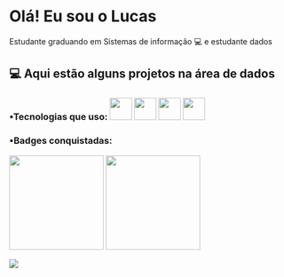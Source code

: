 # Olá! Eu sou o Lucas 
Estudante graduando em Sistemas de informação 💻 e estudante dados

## 💻 Aqui  estão alguns projetos na área de dados
  
### •Tecnologias que uso: <img src="https://cdn.jsdelivr.net/gh/devicons/devicon/icons/python/python-original.svg" width=40px /> <img src="https://cdn.jsdelivr.net/gh/devicons/devicon/icons/mysql/mysql-original-wordmark.svg" width=40px /> <img src="https://cdn.jsdelivr.net/gh/devicons/devicon/icons/pandas/pandas-original-wordmark.svg" width=40px /> <img src="https://cdn.jsdelivr.net/gh/devicons/devicon/icons/jupyter/jupyter-original-wordmark.svg" width=40px />

  
  
 ### •Badges conquistadas:<div>
<img src="https://user-images.githubusercontent.com/83434422/168397230-7db90d1d-5998-487c-9fdb-4ae2f5d5706a.png" width="170px" /> <img src="https://user-images.githubusercontent.com/83434422/172680710-97ef966e-bb7a-46ec-86a3-e5c2368586a8.png" width="170px" />
</div>

  <a href="https://www.linkedin.com/in/lucas-souza-296126218/" target="_blank"><img src="https://img.shields.io/badge/-LinkedIn-%230077B5?style=for-the-badge&logo=linkedin&logoColor=white" target="_blank"></a> 
  

